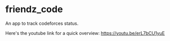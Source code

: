 # friendz_code

An app to track codeforces status.

Here's the youtube link for a quick overview: https://youtu.be/erL7bCU1yuE
